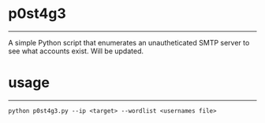 # p0st4g3
---
A simple Python script that enumerates an unautheticated SMTP server to see what accounts exist. Will be updated.

# usage
---
```python p0st4g3.py --ip <target> --wordlist <usernames file>```
